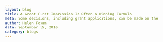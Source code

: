 ```yaml
---
layout: blog
title: A Great First Impression Is Often a Winning Formula 
meta: Some decisions, including grant applications, can be made on the strength of the executive summary.
author: Helen Fosam
date: September 15, 2016
category: blogs
---
```

